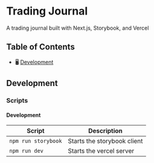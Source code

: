 # Trading Journal

A trading journal built with Next.js, Storybook, and Vercel

## Table of Contents

- 🖥️ [Development](#development)

## Development

### Scripts

#### Development

| Script              | Description                 |
| ------------------- | --------------------------- |
| `npm run storybook` | Starts the storybook client |
| `npm run dev`       | Starts the vercel server    |
